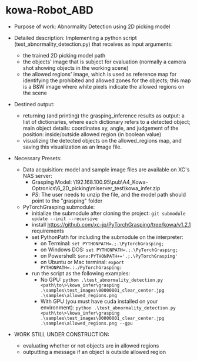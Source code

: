 # kowa-Robot_ABD
* Purpose of work: Abnormality Detection using 2D picking model
* Detailed description:
 Implementing a python script (test_abnormality_detection.py) that receives as input arguments:
    - the trained 2D picking model path
    - the objects' image that is subject for evaluation (normally a camera shot showing objects in the working scene)
    - the allowed regions' image, which is used as reference map for identifying the prohibited and allowed zones for the objects; this map is a B&W image where white pixels indicate the allowed regions on the scene
* Destined output:
    - returning (and printing) the grasping_inference results as output: a list of dictionaries, where each dictionary refers to a detected object; main object details: coordinates xy, angle, and judgement of the position: inside/outside allowed region (in boolean value)
    - visualizing the detected objects on the allowed_regions map, and saving this visualization as an Image file.

* Necessary Presets:
    * Data acquisition: model and sample image files are available on XC's NAS server:
        - Grasping Model: \\192.168.100.95\pub\A4_Kowa-Optronics\6_2D_picking\mlserver_test\kowa_infer.zip
        - _PS_: The user needs to unzip the file, and the model path should point to the "grasping" folder
    * PyTorchGrasping submodule:
        - initialize the submodule after cloning the project: `git submodule update --init --recursive`
        - install https://github.com/xc-jp/PyTorchGrasping/tree/kowa/v1.2.1 requirements
        - set PythonPath for including the submodule on the interpreter:
            - on Terminal: `set PYTHONPATH=.;.\PyTorchGrasping;`
            - on Windows DOS: `set PYTHONPATH=.;.\PyTorchGrasping;`
            - on Powershell: `$env:PYTHONPATH+='.;.\PyTorchGrasping'`
            - on Ubuntu or Mac terminal: `export PYTHONPATH=.:./PyTorchGrasping:`
        - run the script as the following examples:
          - No GPU: `python .\test_abnormality_detection.py <path\to\>\kowa_infer\grasping .\samples\test_images\00000001_clear_center.jpg .\samples\allowed_regions.png`
          - With GPU (you must have cuda installed on your environment): `python .\test_abnormality_detection.py <path\to\>\kowa_infer\grasping .\samples\test_images\00000001_clear_center.jpg .\samples\allowed_regions.png --gpu`


* WORK STILL UNDER CONSTRUCTION:
    - evaluating whether or not objects are in allowed regions
    - outputting a message if an object is outside allowed region

